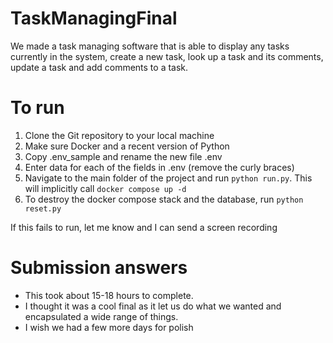 # TaskManagingFinal

We made a task managing software that is able to display any tasks currently in the system, create a new task,
look up a task and its comments, update a task and add comments to a task.

# To run

1. Clone the Git repository to your local machine
2. Make sure Docker and a recent version of Python
3. Copy .env_sample and rename the new file .env
4. Enter data for each of the fields in .env (remove the curly braces)
5. Navigate to the main folder of the project and run `python run.py`. This will implicitly call `docker compose up -d`
6. To destroy the docker compose stack and the database, run `python reset.py`

If this fails to run, let me know and I can send a screen recording

# Submission answers

* This took about 15-18 hours to complete.
* I thought it was a cool final as it let us do what we wanted and encapsulated a wide range of things.
* I wish we had a few more days for polish
